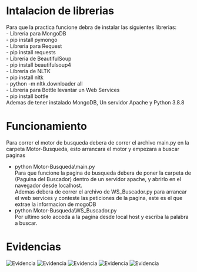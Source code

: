 # Intalacion de librerias
Para que la practica funcione debra de instalar las siguientes librerias: <br>
    - Libreria para MongoDB <br>
        - pip install pymongo <br>
    - Libreria para Request <br>
        - pip install requests <br>
    - Libreria de BeautifulSoup <br>
        - pip install beautifulsoup4 <br>
    - Libreria de NLTK <br>
        - pip install nltk <br>
        - python -m nltk.downloader all <br>
    - Libreria para Bottle levantar un Web Services <br>
        - pip install bottle <br>
Ademas de tener instalado MongoDB, Un servidor Apache y Python 3.8.8 <br>
# Funcionamiento
Para correr el motor de busqueda debera de correr el archivo main.py en la carpeta Motor-Busqueda, esto arrancara el motor y empezara a buscar paginas<br>
 - python Motor-Busqueda\main.py<br>
Para que funcione la pagina de busqueda debera de poner la carpeta de (Paguina del Buscador) dentro de un servidor apache, y abrirlo en el navegador desde localhost.<br>
Ademas debera de correr el archivo de WS_Buscador.py para arrancar el web services y conteste las peticiones de la pagina, este es el que extrae la informacion de mogoDB<br>
 - python Motor-Busqueda\WS_Buscador.py<br>
Por ultimo solo acceda a la pagina desde local host y escriba la palabra a buscar.<br>
# Evidencias
![Evidencia](/Motor.png)
![Evidencia](/Base_de_Datos.png)
![Evidencia](/Web_Services.png)
![Evidencia](/Buscador.png)
![Evidencia](/Buscador_Paginas.png)
